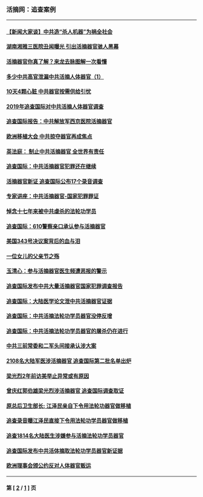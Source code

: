 ### 活摘网：追查案例
---
#### [【新闻大家谈】中共造“杀人机器”为祸全社会](../../pages/nf5880/n14056645.md?10040430) 
#### [湖南湘雅三医院丑闻曝光 引出活摘器官骇人黑幕](../../pages/nf5880/n14051847.md?10040430) 
#### [活摘器官你真了解？来龙去脉图解一次看懂](../../pages/nf5880/n13013820.md?10040430) 
#### [多少中共高官泄漏中共活摘人体器官（1）](../../pages/nf5880/n12671234.md?10040430) 
#### [10天4颗心脏 中共器官按需供给引忧](../../pages/nf5880/n12326366.md?10040430) 
#### [2019年追查国际对中共活摘人体器官调查](../../pages/nf5880/n11917733.md?10040430) 
#### [追查国际报告：中共解放军西京医院活摘器官](../../pages/nf5880/n11838359.md?10040430) 
#### [欧洲移植大会 中共掠夺器官再成焦点](../../pages/nf5880/n11538883.md?10040430) 
#### [英法庭： 制止中共活摘器官 全世界有责任](../../pages/nf5880/n11330691.md?10040430) 
#### [追查国际：中共活摘器官犯罪还在继续](../../pages/nf5880/n11218301.md?10040430) 
#### [活摘器官新证 追查国际公布17个录音调查](../../pages/nf5880/n10897744.md?10040430) 
#### [专家讲座：中共活摘器官-国家犯罪罪证](../../pages/nf5880/n8828153.md?10040430) 
#### [悼念十七年来被中共虐杀的法轮功学员](../../pages/nf5880/n8124823.md?10040430) 
#### [追查国际：610警察亲口承认参与活摘器官](../../pages/nf5880/n8109067.md?10040430) 
#### [美国343号决议案背后的血与泪](../../pages/nf5880/n8020684.md?10040430) 
#### [一位女儿的父亲节之殇](../../pages/nf5880/n8014122.md?10040430) 
#### [玉清心：参与活摘器官医生频遭恶报的警示](../../pages/nf5880/n4637546.md?10040430) 
#### [追查国际发布中共大量活摘器官国家犯罪调查报告](../../pages/nf5880/n4613428.md?10040430) 
#### [追查国际：大陆医学论文泄中共活摘器官证据](../../pages/nf5880/n4608794.md?10040430) 
#### [追查国际：中共活摘法轮功学员器官没停反增](../../pages/nf5880/n4584075.md?10040430) 
#### [追查国际：中共活摘法轮功学员器官的屠杀仍在进行](../../pages/nf5880/n4299154.md?10040430) 
#### [中共三前常委和二军头间接承认涉大案](../../pages/nf5880/n4286244.md?10040430) 
#### [2108名大陆军医涉活摘器官 追查国际第二批名单出炉](../../pages/nf5880/n4284769.md?10040430) 
#### [梁光烈2年前访美举止异常或有原因](../../pages/nf5880/n4279686.md?10040430) 
#### [曾庆红郭伯雄梁光烈涉活摘器官 追查国际调查取证](../../pages/nf5880/n4278462.md?10040430) 
#### [原总后卫生部长: 江泽民亲自下令用法轮功器官做移植](../../pages/nf5880/n4263864.md?10040430) 
#### [追查录音曝江泽民直接下令用法轮功学员器官做移植](../../pages/nf5880/n4261268.md?10040430) 
#### [追查1814名大陆医生涉嫌参与活摘法轮功学员器官](../../pages/nf5880/n4259055.md?10040430) 
#### [追查国际发布中共活体摘取法轮功学员器官新证据](../../pages/nf5880/n4258255.md?10040430) 
#### [欧洲理事会颁公约反对人体器官贩运](../../pages/nf5880/n4206955.md?10040430) 

---
#### 第 [ [2](./2.md?10040430) / [1](./1.md?10040430) ] 页

